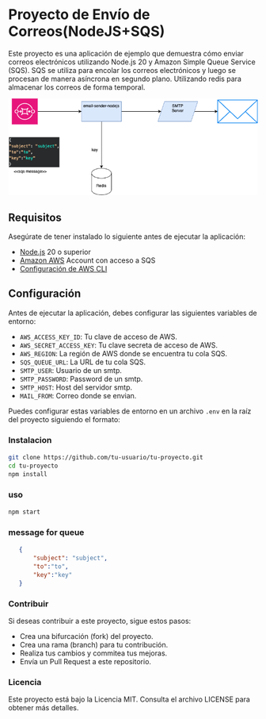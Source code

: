 # Proyecto de Envío de Correos(NodeJS+SQS)

Este proyecto es una aplicación de ejemplo que demuestra cómo enviar correos electrónicos utilizando Node.js 20 y Amazon Simple Queue Service (SQS). SQS se utiliza para encolar los correos electrónicos y luego se procesan de manera asíncrona en segundo plano. Utilizando redis para almacenar los correos de forma temporal.

![Arquitectura](diagram/arquitecture.png)
## Requisitos

Asegúrate de tener instalado lo siguiente antes de ejecutar la aplicación:

- [Node.js](https://nodejs.org/) 20 o superior
- [Amazon AWS](https://aws.amazon.com/) Account con acceso a SQS
- [Configuración de AWS CLI](https://docs.aws.amazon.com/cli/latest/userguide/cli-configure-files.html)

## Configuración

Antes de ejecutar la aplicación, debes configurar las siguientes variables de entorno:

- `AWS_ACCESS_KEY_ID`: Tu clave de acceso de AWS.
- `AWS_SECRET_ACCESS_KEY`: Tu clave secreta de acceso de AWS.
- `AWS_REGION`: La región de AWS donde se encuentra tu cola SQS.
- `SQS_QUEUE_URL`: La URL de tu cola SQS.
- `SMTP_USER`: Usuario de un smtp.
- `SMTP_PASSWORD`: Password de un smtp.
- `SMTP_HOST`: Host del servidor smtp.
- `MAIL_FROM`: Correo donde se envian.

Puedes configurar estas variables de entorno en un archivo `.env` en la raíz del proyecto siguiendo el formato:


### Instalacion
 ```bash
 git clone https://github.com/tu-usuario/tu-proyecto.git
 cd tu-proyecto
 npm install
```

### uso
 ```bash
npm start
```
### message for queue
 ```json
    {
        "subject": "subject",
        "to":"to",
        "key":"key"
    }
```

### Contribuir
Si deseas contribuir a este proyecto, sigue estos pasos:

- Crea una bifurcación (fork) del proyecto.
- Crea una rama (branch) para tu contribución.
- Realiza tus cambios y commitea tus mejoras.
- Envía un Pull Request a este repositorio.

### Licencia
Este proyecto está bajo la Licencia MIT. Consulta el archivo LICENSE para obtener más detalles.

